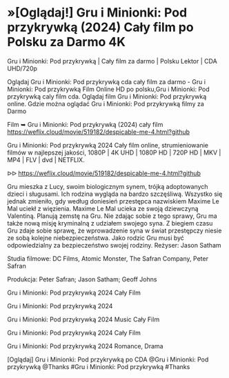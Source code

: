 # »[Oglądaj!] Gru i Minionki: Pod przykrywką (2024) Cały film po Polsku za Darmo 4K


Gru i Minionki: Pod przykrywką | Cały film za darmo | Polsku Lektor | CDA UHD/720p

Oglądaj Gru i Minionki: Pod przykrywką cda cały film za darmo - Gru i Minionki: Pod przykrywką Film Online HD po polsku,Gru i Minionki: Pod przykrywką caly film cda. Oglądaj film Gru i Minionki: Pod przykrywką online. Gdzie można oglądać Gru i Minionki: Pod przykrywką filmy za Darmo

Film ➥ Gru i Minionki: Pod przykrywką (2024) cały film https://weflix.cloud/movie/519182/despicable-me-4.html?github

Gru i Minionki: Pod przykrywką 2024 Cały film online, strumieniowanie filmów w najlepszej jakości, 1080P | 4K UHD | 1080P HD | 720P HD | MKV | MP4 | FLV | dvd | NETFLIX.

ᐅᐅ https://weflix.cloud/movie/519182/despicable-me-4.html?github

Gru mieszka z Lucy, swoim biologicznym synem, trójką adoptowanych dzieci i sługusami. Ich rodzina wygląda na bardzo szczęśliwą. Wszystko się jednak zmieniło, gdy według doniesień przestępca nazwiskiem Maxime Le Mal uciekł z więzienia. Maxime Le Mal ucieka ze swoją dziewczyną Valentiną. Planują zemstę na Gru. Nie zdając sobie z tego sprawy, Gru ma także nową misję kryminalną z udziałem swojego syna. Z biegiem czasu Gru zdaje sobie sprawę, że wprowadzenie syna w świat przestępczy niesie ze sobą kolejne niebezpieczeństwa. Jako rodzic Gru musi być odpowiedzialny za bezpieczeństwo swojej rodziny.
Reżyser: Jason Satham

Studia filmowe: DC Films, Atomic Monster, The Safran Company, Peter Safran

Produkcja: Peter Safran; Jason Satham; Geoff Johns

Gru i Minionki: Pod przykrywką 2024 Cały Film

Gru i Minionki: Pod przykrywką 2024

Gru i Minionki: Pod przykrywką 2024 Music Cały Film

Gru i Minionki: Pod przykrywką 2024 Cały Film

Gru i Minionki: Pod przykrywką 2024 Romance, Drama

[Oglądaj] Gru i Minionki: Pod przykrywką po CDA @Gru i Minionki: Pod przykrywką @Thanks #Gru i Minionki: Pod przykrywką #Thanks
